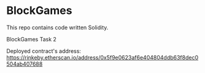 # BlockGames
This repo contains code written Solidity.


BlockGames Task 2

Deployed contract's address: https://rinkeby.etherscan.io/address/0x5f9e0623af6e404804ddb63f8dec0504ab407688

